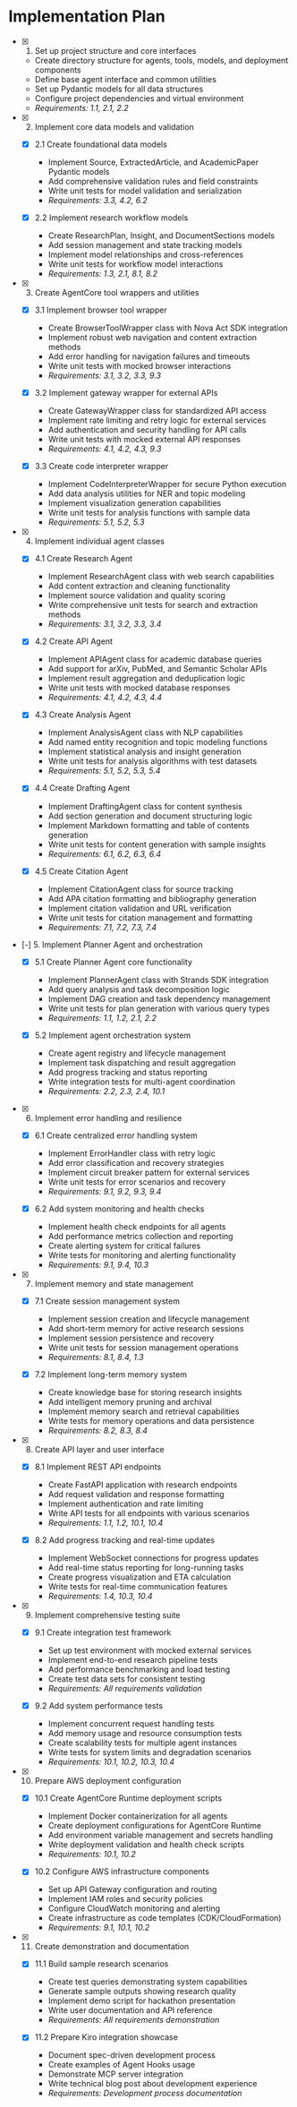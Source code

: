 # Implementation Plan

- [x] 1. Set up project structure and core interfaces





  - Create directory structure for agents, tools, models, and deployment components
  - Define base agent interface and common utilities
  - Set up Pydantic models for all data structures
  - Configure project dependencies and virtual environment
  - _Requirements: 1.1, 2.1, 2.2_

- [x] 2. Implement core data models and validation





  - [x] 2.1 Create foundational data models


    - Implement Source, ExtractedArticle, and AcademicPaper Pydantic models
    - Add comprehensive validation rules and field constraints
    - Write unit tests for model validation and serialization
    - _Requirements: 3.3, 4.2, 6.2_

  - [x] 2.2 Implement research workflow models


    - Create ResearchPlan, Insight, and DocumentSections models
    - Add session management and state tracking models
    - Implement model relationships and cross-references
    - Write unit tests for workflow model interactions
    - _Requirements: 1.3, 2.1, 8.1, 8.2_

- [x] 3. Create AgentCore tool wrappers and utilities





  - [x] 3.1 Implement browser tool wrapper


    - Create BrowserToolWrapper class with Nova Act SDK integration
    - Implement robust web navigation and content extraction methods
    - Add error handling for navigation failures and timeouts
    - Write unit tests with mocked browser interactions
    - _Requirements: 3.1, 3.2, 3.3, 9.3_

  - [x] 3.2 Implement gateway wrapper for external APIs


    - Create GatewayWrapper class for standardized API access
    - Implement rate limiting and retry logic for external services
    - Add authentication and security handling for API calls
    - Write unit tests with mocked external API responses
    - _Requirements: 4.1, 4.2, 4.3, 9.3_


  - [x] 3.3 Create code interpreter wrapper

    - Implement CodeInterpreterWrapper for secure Python execution
    - Add data analysis utilities for NER and topic modeling
    - Implement visualization generation capabilities
    - Write unit tests for analysis functions with sample data
    - _Requirements: 5.1, 5.2, 5.3_

- [x] 4. Implement individual agent classes





  - [x] 4.1 Create Research Agent





    - Implement ResearchAgent class with web search capabilities
    - Add content extraction and cleaning functionality
    - Implement source validation and quality scoring
    - Write comprehensive unit tests for search and extraction methods
    - _Requirements: 3.1, 3.2, 3.3, 3.4_

  - [x] 4.2 Create API Agent




    - Implement APIAgent class for academic database queries
    - Add support for arXiv, PubMed, and Semantic Scholar APIs
    - Implement result aggregation and deduplication logic
    - Write unit tests with mocked database responses
    - _Requirements: 4.1, 4.2, 4.3, 4.4_

  - [x] 4.3 Create Analysis Agent





    - Implement AnalysisAgent class with NLP capabilities
    - Add named entity recognition and topic modeling functions
    - Implement statistical analysis and insight generation
    - Write unit tests for analysis algorithms with test datasets
    - _Requirements: 5.1, 5.2, 5.3, 5.4_

  - [x] 4.4 Create Drafting Agent





    - Implement DraftingAgent class for content synthesis
    - Add section generation and document structuring logic
    - Implement Markdown formatting and table of contents generation
    - Write unit tests for content generation with sample insights
    - _Requirements: 6.1, 6.2, 6.3, 6.4_

  - [x] 4.5 Create Citation Agent





    - Implement CitationAgent class for source tracking
    - Add APA citation formatting and bibliography generation
    - Implement citation validation and URL verification
    - Write unit tests for citation management and formatting
    - _Requirements: 7.1, 7.2, 7.3, 7.4_

- [-] 5. Implement Planner Agent and orchestration



  - [x] 5.1 Create Planner Agent core functionality


    - Implement PlannerAgent class with Strands SDK integration
    - Add query analysis and task decomposition logic
    - Implement DAG creation and task dependency management
    - Write unit tests for plan generation with various query types
    - _Requirements: 1.1, 1.2, 2.1, 2.2_



  - [x] 5.2 Implement agent orchestration system









    - Create agent registry and lifecycle management
    - Implement task dispatching and result aggregation
    - Add progress tracking and status reporting
    - Write integration tests for multi-agent coordination
    - _Requirements: 2.2, 2.3, 2.4, 10.1_

- [x] 6. Implement error handling and resilience





  - [x] 6.1 Create centralized error handling system


    - Implement ErrorHandler class with retry logic
    - Add error classification and recovery strategies
    - Implement circuit breaker pattern for external services
    - Write unit tests for error scenarios and recovery
    - _Requirements: 9.1, 9.2, 9.3, 9.4_

  - [x] 6.2 Add system monitoring and health checks


    - Implement health check endpoints for all agents
    - Add performance metrics collection and reporting
    - Create alerting system for critical failures
    - Write tests for monitoring and alerting functionality
    - _Requirements: 9.1, 9.4, 10.3_

- [x] 7. Implement memory and state management





  - [x] 7.1 Create session management system


    - Implement session creation and lifecycle management
    - Add short-term memory for active research sessions
    - Implement session persistence and recovery
    - Write unit tests for session management operations
    - _Requirements: 8.1, 8.4, 1.3_

  - [x] 7.2 Implement long-term memory system


    - Create knowledge base for storing research insights
    - Add intelligent memory pruning and archival
    - Implement memory search and retrieval capabilities
    - Write tests for memory operations and data persistence
    - _Requirements: 8.2, 8.3, 8.4_

- [x] 8. Create API layer and user interface





  - [x] 8.1 Implement REST API endpoints


    - Create FastAPI application with research endpoints
    - Add request validation and response formatting
    - Implement authentication and rate limiting
    - Write API tests for all endpoints with various scenarios
    - _Requirements: 1.1, 1.2, 10.1, 10.4_

  - [x] 8.2 Add progress tracking and real-time updates


    - Implement WebSocket connections for progress updates
    - Add real-time status reporting for long-running tasks
    - Create progress visualization and ETA calculation
    - Write tests for real-time communication features
    - _Requirements: 1.4, 10.3, 10.4_

- [x] 9. Implement comprehensive testing suite



  - [x] 9.1 Create integration test framework


    - Set up test environment with mocked external services
    - Implement end-to-end research pipeline tests
    - Add performance benchmarking and load testing
    - Create test data sets for consistent testing
    - _Requirements: All requirements validation_

  - [x] 9.2 Add system performance tests





    - Implement concurrent request handling tests
    - Add memory usage and resource consumption tests
    - Create scalability tests for multiple agent instances
    - Write tests for system limits and degradation scenarios
    - _Requirements: 10.1, 10.2, 10.3, 10.4_

- [x] 10. Prepare AWS deployment configuration





  - [x] 10.1 Create AgentCore Runtime deployment scripts


    - Implement Docker containerization for all agents
    - Create deployment configurations for AgentCore Runtime
    - Add environment variable management and secrets handling
    - Write deployment validation and health check scripts
    - _Requirements: 10.1, 10.2_


  - [x] 10.2 Configure AWS infrastructure components

    - Set up API Gateway configuration and routing
    - Implement IAM roles and security policies
    - Configure CloudWatch monitoring and alerting
    - Create infrastructure as code templates (CDK/CloudFormation)
    - _Requirements: 9.1, 10.1, 10.2_

- [x] 11. Create demonstration and documentation



  - [x] 11.1 Build sample research scenarios


    - Create test queries demonstrating system capabilities
    - Generate sample outputs showing research quality
    - Implement demo script for hackathon presentation
    - Write user documentation and API reference
    - _Requirements: All requirements demonstration_


  - [x] 11.2 Prepare Kiro integration showcase





    - Document spec-driven development process
    - Create examples of Agent Hooks usage
    - Demonstrate MCP server integration
    - Write technical blog post about development experience
    - _Requirements: Development process documentation_